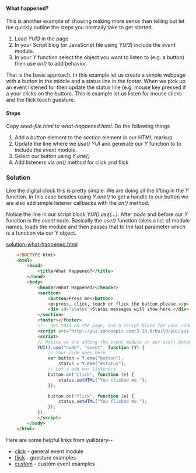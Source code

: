
#### What happened?

This is another example of showing making more sense than telling but let me quickly outline the
steps you normally take to get started.

1. Load _YUI3_ in the page
2. In your Script blog (or JavaScript file using _YUI3_) include the _event_ module.
3. In your _Y_ function select the object you want to listen to (e.g. a button) then use _on()_ to add behavior.

That is the basic approach. In this example let us create a simple webpage with a button in the middle and
a status line in the footer.  When we pick up an event listened for then update the status line (e.g. mouse
key pressed if a your clicks on the button). This is example let us listen for mouse clicks and the flick touch guesture.

#### Steps

Copy _seed-file.html_ to _what-happened.html_. Do the following things

1. Add a _button_ element to the _section_ element in our HTML markup
2. Update the line where we _use()_ _YUI_ and generate our _Y_ function to to include the _event_ module.
3. Select our button using _Y.one()_
4. Add listeners via _on()_ method for click and flick

### Solution

Like the digital clock this is pretty simple.  We are doing all the lifting in the _Y_ function.
In this case besides using _Y.one()_ to get a handle to our button we are also add simple
listener callbacks with the _on()_ method.

Notice the line in our script block _YUI().use(...)_.  After _node_ and before our _Y_ function
is the _event_ node.  Basically the _use()_ function takes a list of module names, loads the 
module and then passes that to the last parameter which is a function via our _Y_ object.

[solution-what-happened.html](solution-what-happened.html)
```HTML
    <!DOCTYPE html>
    <html>
        <head>
            <title>What Happened?</title>
        </head>
        <body>
            <header>What Happened?</header>
            <section>
                <button>Press me</button>
                <p>press, click, touch or flick the button please.</p>
                <div id="status">Status messages will show here.</div>
            </section>
            <footer></footer>
            <!-- get YUI3 on the page, and a script block for your code -->
            <script src="http://yui.yahooapis.com/3.10.0/build/yui/yui-min.js"></script>
            <script>
            // Notice we are adding the event module in our use() parameters. 
            YUI().use("node", "event", function (Y) {
                // Your code goes here
                var button = Y.one("button"),
                    status = Y.one("#status");
                // Let's add our listeners
                button.on("click", function (e) {
                    status.setHTML("You clicked me.");
                });

                button.on("flick", function (e) {
                    status.setHTML("You flicked me.");
                });
            });
            </script>
        </body>
    </html>
```

Here are some helpful links from yuilibrary--

* [click](http://yuilibrary.com/yui/docs/event/) - general event module
* [flick](http://yuilibrary.com/yui/docs/event/gestures.html) - guesture examples
* [custom](http://yuilibrary.com/yui/docs/event-custom/index.html) - custom event examples


